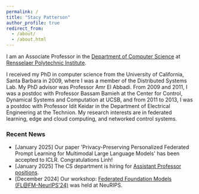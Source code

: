 ```yaml
---
permalink: /
title: "Stacy Patterson"
author_profile: true
redirect_from: 
  - /about/
  - /about.html
---
```


I am an Associate Professor in the [Department of Computer Science](https://science.rpi.edu/computer-science) at 
[Rensselaer Polytechnic Institute](https://rpi.edu/).

I received my PhD in computer science from the University of California, Santa Barbara in 2009, where I was a member of the Distributed Systems Lab. My PhD advisor was Professor Amr El Abbadi. From 2009 and 2011, I was a postdoc with Professor Bassam Bamieh at the Center for Control, Dynamical Systems and Computation at UCSB, and from 2011 to 2013, I was a postdoc with Professor Idit Keidar in the Department of Electrical Engineering at the Technion.
My research interests are in federated learning, edge and cloud computing, and networked control systems.


### Recent News
* [January 2025] Our paper 'Privacy-Preserving Personalized Federated Prompt Learning for Multimodal Large Language Models' has been accepted to ICLR. Congratulations Linh!
* [January 2025] The CS department is hiring for [Assistant Professor positions](https://compsci.rpi.edu/announcements/were-hiring-assistant-professor-positions).
* [December 2024] Our workshop: [Federated Foundation Models (FL@FM-NeurIPS'24)](https://federated-learning.org/fl@fm-neurips-2024/) was held at NeuRIPS.




